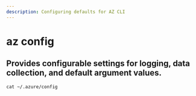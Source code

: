 ```yaml
---
description: Configuring defaults for AZ CLI
---
```


# az config

## Provides configurable settings for logging, data collection, and default argument values.

```text
cat ~/.azure/config
```

